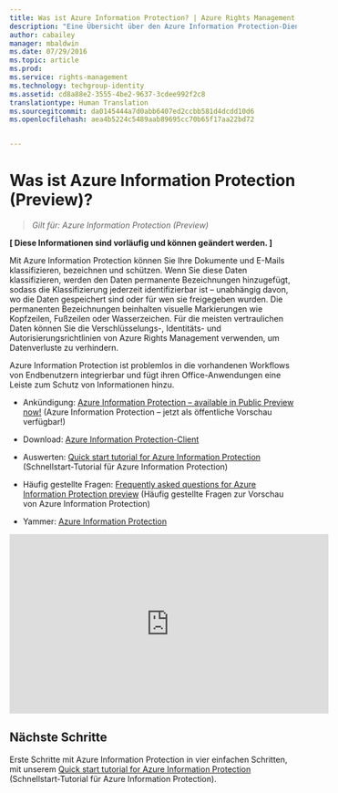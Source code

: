 ```yaml
---
title: Was ist Azure Information Protection? | Azure Rights Management
description: "Eine Übersicht über den Azure Information Protection-Dienst, der jetzt als Vorschau verfügbar ist."
author: cabailey
manager: mbaldwin
ms.date: 07/29/2016
ms.topic: article
ms.prod: 
ms.service: rights-management
ms.technology: techgroup-identity
ms.assetid: cd8a88e2-3555-4be2-9637-3cdee992f2c8
translationtype: Human Translation
ms.sourcegitcommit: da0145444a7d0abb6407ed2ccbb581d4dcdd10d6
ms.openlocfilehash: aea4b5224c5489aab89695cc70b65f17aa22bd72


---
```


# Was ist Azure Information Protection (Preview)?

>*Gilt für: Azure Information Protection (Preview)*

**[ Diese Informationen sind vorläufig und können geändert werden. ]**

Mit Azure Information Protection können Sie Ihre Dokumente und E-Mails klassifizieren, bezeichnen und schützen. Wenn Sie diese Daten klassifizieren, werden den Daten permanente Bezeichnungen hinzugefügt, sodass die Klassifizierung jederzeit identifizierbar ist – unabhängig davon, wo die Daten gespeichert sind oder für wen sie freigegeben wurden. Die permanenten Bezeichnungen beinhalten visuelle Markierungen wie Kopfzeilen, Fußzeilen oder Wasserzeichen. Für die meisten vertraulichen Daten können Sie die Verschlüsselungs-, Identitäts- und Autorisierungsrichtlinien von Azure Rights Management verwenden, um Datenverluste zu verhindern. 

Azure Information Protection ist problemlos in die vorhandenen Workflows von Endbenutzern integrierbar und fügt ihren Office-Anwendungen eine Leiste zum Schutz von Informationen hinzu. 

- Ankündigung: [Azure Information Protection – available in Public Preview now!](https://blogs.technet.microsoft.com/enterprisemobility/2016/07/12/azure-information-protection-public-preview-available-now/) (Azure Information Protection – jetzt als öffentliche Vorschau verfügbar!)

- Download: [Azure Information Protection-Client](https://www.microsoft.com/en-us/download/details.aspx?id=53018)

- Auswerten: [Quick start tutorial for Azure Information Protection](infoprotect-quick-start-tutorial.md) (Schnellstart-Tutorial für Azure Information Protection) 

- Häufig gestellte Fragen: [Frequently asked questions for Azure Information Protection preview](faq.md) (Häufig gestellte Fragen zur Vorschau von Azure Information Protection)

- Yammer: [Azure Information Protection](https://www.yammer.com/askipteam/#/threads/inGroup?type=in_group&feedId=8652489&view=all)


<iframe width="560" height="315" src="https://www.youtube.com/embed/N9Ip0m6d3G0" frameborder="0" allowfullscreen></iframe>

## Nächste Schritte

Erste Schritte mit Azure Information Protection in vier einfachen Schritten, mit unserem [Quick start tutorial for Azure Information Protection](infoprotect-quick-start-tutorial.md) (Schnellstart-Tutorial für Azure Information Protection).


<!--HONumber=Aug16_HO4-->


